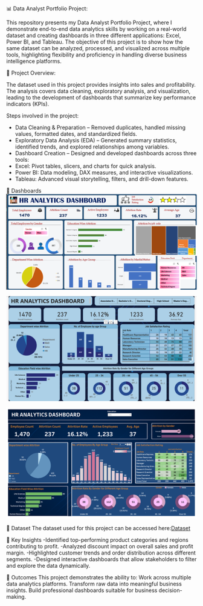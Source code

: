 📊 Data Analyst Portfolio Project:

This repository presents my Data Analyst Portfolio Project, where I demonstrate end-to-end data analytics skills by working on a real-world dataset and creating dashboards in three different applications: Excel, Power BI, and Tableau. The objective of this project is to show how the same dataset can be analyzed, processed, and visualized across multiple tools, highlighting flexibility and proficiency in handling diverse business intelligence platforms.


🔎 Project Overview:

The dataset used in this project provides insights into sales and profitability. The analysis covers data cleaning, exploratory analysis, and visualization, leading to the development of dashboards that summarize key performance indicators (KPIs).

Steps involved in the project:
* Data Cleaning & Preparation – Removed duplicates, handled missing values, formatted dates, and standardized fields.
* Exploratory Data Analysis (EDA) – Generated summary statistics, identified trends, and explored relationships among variables.
* Dashboard Creation – Designed and developed dashboards across three tools:
* Excel: Pivot tables, slicers, and charts for quick analysis.
* Power BI: Data modeling, DAX measures, and interactive visualizations.
* Tableau: Advanced visual storytelling, filters, and drill-down features.

📂 Dashboards
![Excel Dashboard](https://github.com/prakartisharmas/Data-Analyst-Portfolio-Project/blob/main/Excel%20Dashboard.png)

![Power BI Dashboard](https://github.com/prakartisharmas/Data-Analyst-Portfolio-Project/blob/main/Power%20BI%20Dashboard.png)

![Tableau Dashboard](https://github.com/prakartisharmas/Data-Analyst-Portfolio-Project/blob/main/Tableau%20Dashboard.png)


📑 Dataset
The dataset used for this project can be accessed here:[Dataset]()


📌 Key Insights
-Identified top-performing product categories and regions contributing to profit.
-Analyzed discount impact on overall sales and profit margin.
-Highlighted customer trends and order distribution across different segments.
-Designed interactive dashboards that allow stakeholders to filter and explore the data dynamically.


🚀 Outcomes
This project demonstrates the ability to:
Work across multiple data analytics platforms.
Transform raw data into meaningful business insights.
Build professional dashboards suitable for business decision-making.
